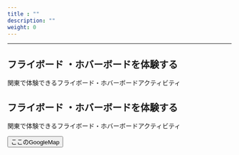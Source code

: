 ```yaml
---
title : ""
description: ""
weight: 0
---
```




<script>
console.log("map log");
var map;
function initMap() {
 map = new google.maps.Map(document.getElementById('sample'), { // #sampleに地図を埋め込む
     center: { // 地図の中心を指定
           lat: 34.7019399, // 緯度
          lng: 135.51002519999997 // 経度
       },
      zoom: 19 // 地図のズームを指定
   });
}
</script>
<script src="https://maps.googleapis.com/maps/api/js?callback=initMap"></script>

<hr />
<h2 id="experience">フライボード ・ホバーボードを体験する</h2>

関東で体験できるフライボード・ホバーボードアクティビティ

<div id="sample"></div>







<h2 id="enter">フライボード ・ホバーボードを体験する</h2>

関東で体験できるフライボード・ホバーボードアクティビティ

<button>ここのGoogleMap</button>

